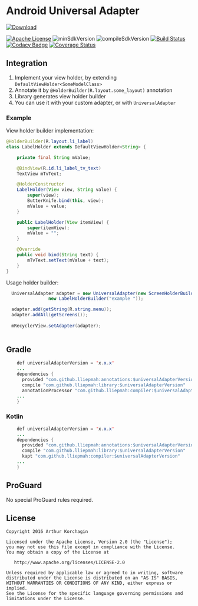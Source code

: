 # Android Universal Adapter

 [ ![Download](https://api.bintray.com/packages/lliepmah/com.github.lliepmah/universal-adapter-compiler/images/download.svg) ](https://bintray.com/lliepmah/com.github.lliepmah/universal-adapter-compiler/_latestVersion)

[![Apache License](https://img.shields.io/badge/license-Apache%20v2-green.svg)](https://github.com/lliepmah/AndroidUniversalAdapter/blob/master/LICENSE) ![minSdkVersion](https://img.shields.io/badge/minSdkVersion-15-blue.svg?style=true?style=true) ![compileSdkVersion](https://img.shields.io/badge/compileSdkVersion-25-green.svg?style=true)
[![Build Status](https://travis-ci.org/lliepmah/AndroidUniversalAdapter.svg?branch=master)](https://travis-ci.org/lliepmah/AndroidUniversalAdapter) [![Codacy Badge](https://api.codacy.com/project/badge/Grade/6728f8d9467b4756be1e1b615023b7ba)](https://www.codacy.com/app/lliepmah/AndroidUniversalAdapter?utm_source=github.com&amp;utm_medium=referral&amp;utm_content=lliepmah/AndroidUniversalAdapter&amp;utm_campaign=Badge_Grade) [![Coverage Status](https://coveralls.io/repos/github/lliepmah/AndroidUniversalAdapter/badge.svg?branch=master)](https://coveralls.io/github/lliepmah/AndroidUniversalAdapter?branch=master)


## Integration

1) Implement your view holder, by extending `DefaultViewHolder<SomeModelClass>`
2) Annotate it by `@HolderBuilder(R.layout.some_layout)` annotation
3) Library generates view holder builder
4) You can use it with your custom adapter, or with `UniversalAdapter`

### Example

View holder builder implementation:
```java
@HolderBuilder(R.layout.li_label)
class LabelHolder extends DefaultViewHolder<String> {

    private final String mValue;

    @BindView(R.id.li_label_tv_text)
    TextView mTvText;

    @HolderConstructor
    LabelHolder(View view, String value) {
        super(view);
        ButterKnife.bind(this, view);
        mValue = value;
    }

    public LabelHolder(View itemView) {
        super(itemView);
        mValue = "";
    }

    @Override
    public void bind(String text) {
        mTvText.setText(mValue + text);
    }
}
```

Usage holder builder:
```java
  UniversalAdapter adapter = new UniversalAdapter(new ScreenHolderBuilder(this),
                new LabelHolderBuilder("example "));

  adapter.add(getString(R.string.menu));
  adapter.addAll(getScreens());
  
  mRecyclerView.setAdapter(adapter);
  
```

## Gradle

```java
    def universalAdapterVersion = 'x.x.x'
    ...
    dependencies {
      provided "com.github.lliepmah:annotations:$universalAdapterVersion"
      compile "com.github.lliepmah:library:$universalAdapterVersion"
      annotationProcessor "com.github.lliepmah:compiler:$universalAdapterVersion"
    ...
    }
```    
### Kotlin
```java
    def universalAdapterVersion = 'x.x.x'
    ...
    dependencies {
      provided "com.github.lliepmah:annotations:$universalAdapterVersion"
      compile "com.github.lliepmah:library:$universalAdapterVersion"
      kapt "com.github.lliepmah:compiler:$universalAdapterVersion"
    ...
    }
```    
## ProGuard
No special ProGuard rules required.

License
-------

    Copyright 2016 Arthur Korchagin

    Licensed under the Apache License, Version 2.0 (the "License");
    you may not use this file except in compliance with the License.
    You may obtain a copy of the License at

       http://www.apache.org/licenses/LICENSE-2.0

    Unless required by applicable law or agreed to in writing, software
    distributed under the License is distributed on an "AS IS" BASIS,
    WITHOUT WARRANTIES OR CONDITIONS OF ANY KIND, either express or implied.
    See the License for the specific language governing permissions and
    limitations under the License.